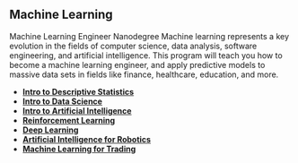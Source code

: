 ## Machine Learning 

Machine Learning Engineer Nanodegree
Machine learning represents a key evolution in the fields of computer science, data analysis, software engineering, and artificial intelligence.
This program will teach you how to become a machine learning engineer, and apply predictive models to massive data sets in fields like finance, healthcare, education, and more.
- [**Intro to Descriptive Statistics**](https://www.udacity.com/course/intro-to-descriptive-statistics--ud827)
- [**Intro to Data Science**](https://www.udacity.com/course/intro-to-data-science--ud359)
- [**Intro to Artificial Intelligence**](https://www.udacity.com/course/intro-to-artificial-intelligence--cs271)
- [**Reinforcement Learning**](https://www.udacity.com/course/reinforcement-learning--ud600)
- [**Deep Learning**](https://www.udacity.com/course/intro-to-tensorflow-for-deep-learning--ud187)
- [**Artificial Intelligence for Robotics**](https://www.udacity.com/course/artificial-intelligence-for-robotics--cs373)
- [**Machine Learning for Trading**](https://www.udacity.com/course/machine-learning-for-trading--ud501)

